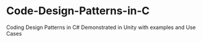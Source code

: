 # Code-Design-Patterns-in-C
Coding Design Patterns in C# Demonstrated in Unity with examples and Use Cases
